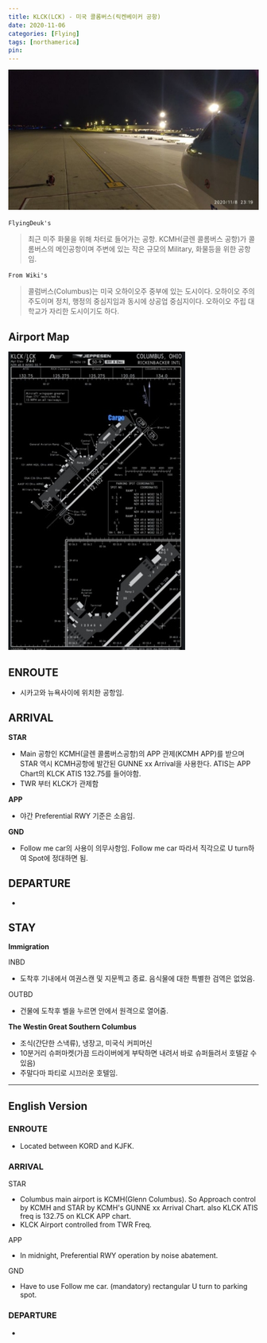 ```yaml
---
title: KLCK(LCK) - 미국 콜롬버스(릭켄베이커 공항)
date: 2020-11-06
categories: [Flying]
tags: [northamerica]
pin:
---
```


![lck](/img/flying/airport/lck.jpg)

`FlyingDeuk's`
>최근 미주 화물을 위해 차터로 들어가는 공항.
>KCMH(글렌 콜롬버스 공항)가 콜롬버스의 메인공항이며 주변에 있는 작은 규모의 Military, 화물등을 위한 공항임.

`From Wiki's`
>콜럼버스(Columbus)는 미국 오하이오주 중부에 있는 도시이다. 오하이오 주의 주도이며 정치, 행정의 중심지임과 동시에 상공업 중심지이다. 오하이오 주립 대학교가 자리한 도시이기도 하다.

## Airport Map
![lck](/img/flying/airport/lck_ap.jpg)


## ENROUTE
- 시카고와 뉴욕사이에 위치한 공항임.

## ARRIVAL
**STAR**
- Main 공항인 KCMH(글렌 콜롬버스공항)의 APP 관제(KCMH APP)를 받으며 STAR 역시 KCMH공항에 발간된 GUNNE xx Arrival을 사용한다. ATIS는 APP Chart의 KLCK ATIS 132.75를 들어야함.
- TWR 부터 KLCK가 관제함

**APP**
- 야간 Preferential RWY 기준은 소음임.

**GND**
- Follow me car의 사용이 의무사항임. Follow me car 따라서 직각으로 U turn하여 Spot에 정대하면 됨.

## DEPARTURE
-

## STAY
**Immigration**

INBD
- 도착후 기내에서 여권스캔 및 지문찍고 종료. 음식물에 대한 특별한 검역은 없었음.

OUTBD
- 건물에 도착후 벨을 누르면 안에서 원격으로 열어줌.

**The Westin Great Southern Columbus**
- 조식(간단한 스낵류), 냉장고, 미국식 커피머신
- 10분거리 슈퍼마켓(가끔 드라이버에게 부탁하면 내려서 바로 슈퍼들려서 호텔갈 수 있음)
- 주말다마 파티로 시끄러운 호텔임.



----------

## English Version

### ENROUTE
- Located between KORD and KJFK.

### ARRIVAL
STAR
- Columbus main airport is KCMH(Glenn Columbus). So Approach control by KCMH and STAR by KCMH's GUNNE xx Arrival Chart. also KLCK ATIS freq is 132.75 on KLCK APP chart.
- KLCK Airport controlled from TWR Freq.

APP
- In midnight, Preferential RWY operation by noise abatement.

GND
- Have to use Follow me car. (mandatory) rectangular U turn to parking spot.


### DEPARTURE
-
